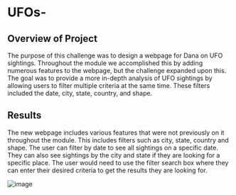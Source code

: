 # UFOs-

## Overview of Project
  
The purpose of this challenge was to design a webpage for Dana on UFO sightings. Throughout the module we accomplished this by adding numerous features to the webpage, but the challenge expanded upon this. The goal was to provide a more in-depth analysis of UFO sightings by allowing users to filter multiple criteria at the same time. These filters included the date, city, state, country, and shape. 

## Results

The new webpage includes various features that were not previously on it throughout the module. This includes filters such as city, state, country and shape. The user can filter by date to see all sightings on a specific date. They can also see sightings by the city and state if they are looking for a specific place. The user would need to use the filter search box where they can enter their desired criteria to get the results they are looking for. 

![image](https://user-images.githubusercontent.com/87450415/149294153-361ceea3-9d0a-4261-beba-cbb548bab02c.png)



